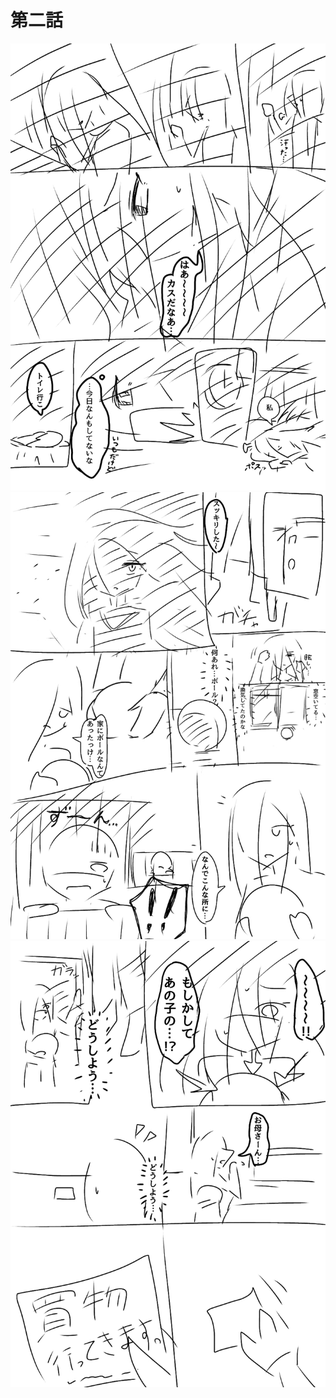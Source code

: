 # 第二話

![2ページ目その1](https://raw.githubusercontent.com/suzuki-35/test/refs/heads/main/%E7%84%A1%E9%A1%8C85_20250528163711.jpg?token=GHSAT0AAAAAADE3EKNB666T6KUMRY3JBLEK2B2WJDA)
![2ページ目その2](https://raw.githubusercontent.com/suzuki-35/test/refs/heads/main/%E7%84%A1%E9%A1%8C85_20250528163729.jpg?token=GHSAT0AAAAAADE3EKNB67SLDWFO2QQ3L3VQ2B2WJHA)
![2ページ目その3](https://raw.githubusercontent.com/suzuki-35/test/refs/heads/main/%E7%84%A1%E9%A1%8C85_20250528163737.jpg?token=GHSAT0AAAAAADE3EKNBWWHX7GB3D6XEP7SO2B2WJMA)
